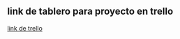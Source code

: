 ## link de tablero para proyecto en trello

[link de trello](https://trello.com/invite/b/67b497c3e104dd0d5fa913e9/ATTI581509deb50bf728feae23bf1117e8da8CBFF937/programacion-movil-g2)